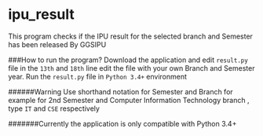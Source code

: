ipu_result
==========

This program checks if the IPU result for the selected branch and Semester has been released By GGSIPU

###How to run the program?
Download the application and edit <code>result.py</code> file in the `13th` and `18th` line edit the file with your own Branch and Semester year.
Run the `result.py` file in `Python 3.4+` environment 

######Warning
Use shorthand notation for Semester and Branch for example for 2nd Semester and Computer Information Technology branch , type
`IT` and `CSE` respectively

#######Currently the application is only compatible with Python 3.4+

